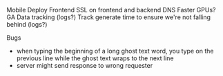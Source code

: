 Mobile
Deploy
  Frontend
  SSL on frontend and backend
  DNS
  Faster GPUs?
GA
Data tracking
  (logs?)
Track generate time to ensure we're not falling behind
  (logs?)

Bugs

- when typing the beginning of a long ghost text word, you type on the previous line while the ghost text wraps to the next line
- server might send response to wrong requester
